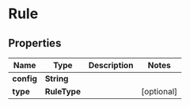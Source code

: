 

# Rule


## Properties

Name | Type | Description | Notes
------------ | ------------- | ------------- | -------------
**config** | **String** |  | 
**type** | **RuleType** |  |  [optional]



